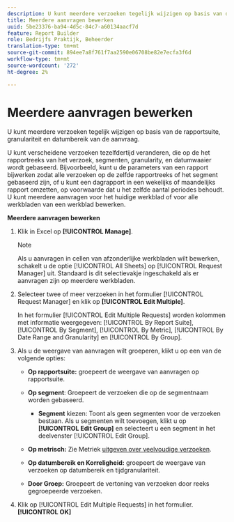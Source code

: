 ```yaml
---
description: U kunt meerdere verzoeken tegelijk wijzigen op basis van de rapportsuite, granulariteit en datumbereik van de aanvraag.
title: Meerdere aanvragen bewerken
uuid: 5be23376-ba94-4d5c-84c7-a60134aacf7d
feature: Report Builder
role: Bedrijfs Praktijk, Beheerder
translation-type: tm+mt
source-git-commit: 894ee7a8f761f7aa2590e06708be82e7ecfa3f6d
workflow-type: tm+mt
source-wordcount: '272'
ht-degree: 2%

---
```



# Meerdere aanvragen bewerken

U kunt meerdere verzoeken tegelijk wijzigen op basis van de rapportsuite, granulariteit en datumbereik van de aanvraag.

U kunt verscheidene verzoeken tezelfdertijd veranderen, die op de het rapportreeks van het verzoek, segmenten, granularity, en datumwaaier wordt gebaseerd. Bijvoorbeeld, kunt u de parameters van een rapport bijwerken zodat alle verzoeken op de zelfde rapportreeks of het segment gebaseerd zijn, of u kunt een dagrapport in een wekelijks of maandelijks rapport omzetten, op voorwaarde dat u het zelfde aantal periodes behoudt. U kunt meerdere aanvragen voor het huidige werkblad of voor alle werkbladen van een werkblad bewerken.

**Meerdere aanvragen bewerken**

1. Klik in Excel op **[!UICONTROL Manage]**.

   >[!NOTE]
   >
   >Als u aanvragen in cellen van afzonderlijke werkbladen wilt bewerken, schakelt u de optie [!UICONTROL All Sheets] op [!UICONTROL Request Manager] uit. Standaard is dit selectievakje ingeschakeld als er aanvragen zijn op meerdere werkbladen.

1. Selecteer twee of meer verzoeken in het formulier [!UICONTROL Request Manager] en klik op **[!UICONTROL Edit Multiple]**.

   In het formulier [!UICONTROL Edit Multiple Requests] worden kolommen met informatie weergegeven: [!UICONTROL By Report Suite], [!UICONTROL By Segment], [!UICONTROL By Metric], [!UICONTROL By Date Range and Granularity] en [!UICONTROL By Group].
1. Als u de weergave van aanvragen wilt groeperen, klikt u op een van de volgende opties:

   * **Op rapportsuite:** groepeert de weergave van aanvragen op rapportsuite.
   * **Op segment**: Groepeert de verzoeken die op de segmentnaam worden gebaseerd.

      * **Segment** kiezen: Toont als geen segmenten voor de verzoeken bestaan. Als u segmenten wilt toevoegen, klikt u op **[!UICONTROL Edit Group]** en selecteert u een segment in het deelvenster [!UICONTROL Edit Group].
   * **Op metrisch:** Zie Metriek  [uitgeven over veelvoudige verzoeken](/help/analyze/report-builder/manage-requests/edit-multiple-metrics.md).

   * **Op datumbereik en Korreligheid:** groepeert de weergave van verzoeken op datumbereik en tijdgranulariteit.
   * **Door Groep:** Groepeert de vertoning van verzoeken door reeks gegroepeerde verzoeken.


1. Klik op [!UICONTROL Edit Multiple Requests] in het formulier.**[!UICONTROL OK]**
